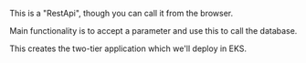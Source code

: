 This is a "RestApi", though you can call it from the browser.

Main functionality is to accept a parameter and use this to call the database.

This creates the two-tier application which we'll deploy in EKS.
